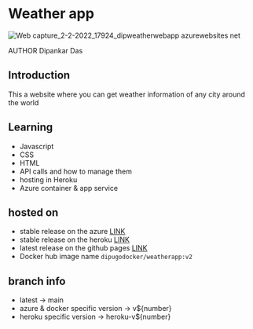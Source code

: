 # Weather app

![Web capture_2-2-2022_17924_dipweatherwebapp azurewebsites net](https://user-images.githubusercontent.com/65275144/152147052-fe2dd7cb-1461-462f-99c8-bea01e87d832.jpeg)

AUTHOR Dipankar Das

## Introduction
This a website where you can get weather information of any city around the world

## Learning
- Javascript
- CSS
- HTML
- API calls and how to manage them
- hosting in Heroku
- Azure container & app service

## hosted on
* stable release on the azure  [LINK](https://dipweatherwebapp.azurewebsites.net)
* stable release on the heroku  [LINK](https://dipweatherapp.herokuapp.com/)
* latest release on the github pages  [LINK](https://dipsonu10.github.io/Weather-App/)
* Docker hub image name `dipugodocker/weatherapp:v2`

## branch info
* latest -> main
* azure & docker specific version -> v${number}
* heroku specific version -> heroku-v${number}

